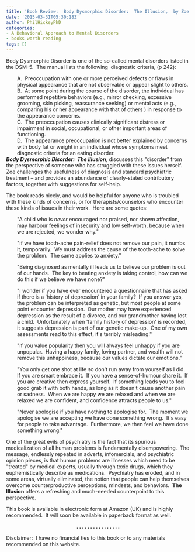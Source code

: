```yaml
---
title: 'Book Review:  Body Dysmorphic Disorder:  The Illusion,  by Zoe Wybrant'
date: '2015-03-31T05:30:18Z'
author: PhilHickeyPhD
categories:
- A Behavioral Approach to Mental Disorders
- books worth reading
tags: []
---
```


Body Dysmorphic Disorder is one of the so-called mental disorders listed in the DSM-5.  The manual lists the following  diagnostic criteria, (p 242):
<div style="padding-left: 30px;">A.  Preoccupation with one or more perceived defects or flaws in physical appearance that are not observable or appear slight to others.</div>
<div style="padding-left: 30px;">B.  At some point during the course of the disorder, the individual has performed repetitive behaviors (e.g., mirror checking, excessive grooming, skin picking, reassurance seeking) or mental acts (e.g., comparing his or her appearance with that of others ) in response to the appearance concerns.</div>
<div style="padding-left: 30px;">C.  The preoccupation causes clinically significant distress or impairment in social, occupational, or other important areas of functioning.</div>
<div style="padding-left: 30px;">D.  The appearance preoccupation is not better explained by concerns with body fat or weight in an individual whose symptoms meet diagnostic criteria for an eating disorder.</div>
<div style="padding-left: 30px;"></div>
<em><strong>Body Dysmorphic Disorder:  The Illusion</strong></em>, discusses this "disorder" from the perspective of someone who has struggled with these issues herself.  Zoe challenges the usefulness of diagnosis and standard psychiatric treatment – and provides an abundance of clearly-stated contributory factors, together with suggestions for self-help.

The book reads nicely, and would be helpful for anyone who is troubled with these kinds of concerns, or for therapists/counselors who encounter these kinds of issues in their work.  Here are some quotes:
<p style="padding-left: 30px;">"A child who is <em>never</em> encouraged nor praised, nor shown affection, may harbour feelings of insecurity and low self-worth, because when we are rejected, we wonder why."</p>
<p style="padding-left: 30px;">"If we have tooth-ache pain-relief does not remove our pain, it numbs it, temporarily.  We must address the cause of the tooth-ache to solve the problem.  The same applies to anxiety."</p>
<p style="padding-left: 30px;">"Being diagnosed as mentally ill leads us to believe our problem is out of our hands.  The key to beating anxiety is taking control, how can we do this if we believe we have none?"</p>
<p style="padding-left: 30px;">"I wonder if you have ever encountered a questionnaire that has asked if there is a 'history of depression' in your family?  If you answer yes, the problem can be interpreted as genetic, but most people at some point encounter depression.  Our mother may have experienced depression as the result of a divorce, and our grandmother having lost a child.  Unfortunately when 'family history of depression' is recorded, it suggests depression is part of our genetic make-up.  One of my own assessments read to this effect, it's terribly misleading."</p>
<p style="padding-left: 30px;">"If you value popularity then you will always feel unhappy if you are unpopular.  Having a happy family, loving partner, and wealth will not remove this unhappiness, because our values dictate our emotions."</p>
<p style="padding-left: 30px;">"You only get one shot at life so don't run away from yourself as I did.  If you are smart embrace it.  If you have a sense-of-humour share it.  If you are creative then express yourself.  If something leads you to feel good grab it with both hands, as long as it doesn't cause another pain or sadness.  When we are happy we are relaxed and when we are relaxed we are confident, and confidence attracts people to us."</p>
<p style="padding-left: 30px;">"Never apologise if you have nothing to apologise for.  The moment we apologise we are accepting we have done something wrong.  It's easy for people to take advantage.  Furthermore, we then feel we have done something wrong."</p>
One of the great evils of psychiatry is the fact that its spurious medicalization of all human problems is fundamentally disempowering.  The message, endlessly repeated in adverts, infomercials, and psychiatric opinion pieces, is that human problems are illnesses which need to be "treated" by medical experts, usually through toxic drugs, which they euphemistically describe as medications.  Psychiatry has eroded, and in some areas, virtually eliminated, the notion that people can help themselves overcome counterproductive perceptions, mindsets, and behaviors.  <strong>The Illusion</strong> offers a refreshing and much-needed counterpoint to this perspective.

This book is available in electronic form at Amazon (UK) and is highly recommended.  It will soon be available in paperback format as well.
<p style="text-align: center;"><strong>. . . . . . . . . . . . . . . .</strong></p>
Disclaimer:  I have no financial ties to this book or to any materials recommended on this website.